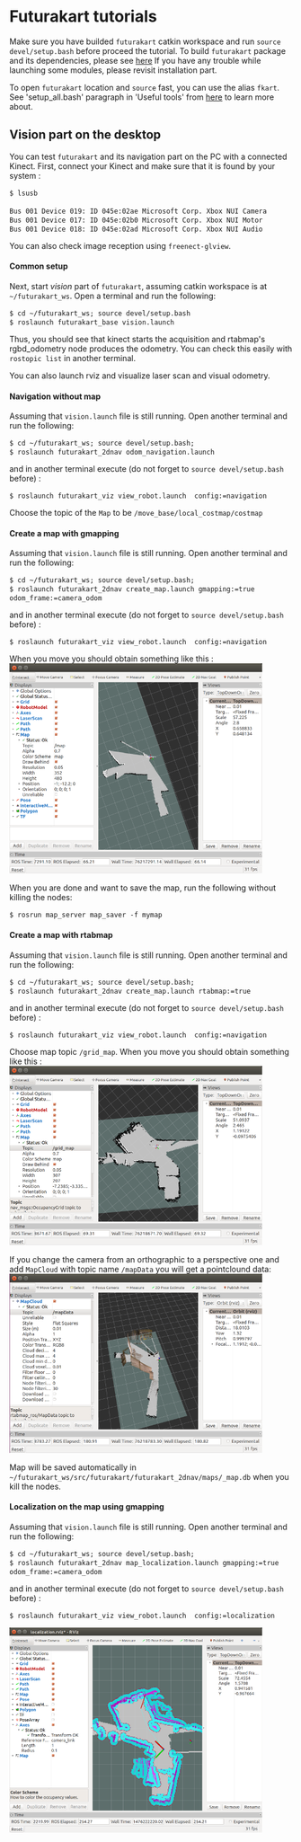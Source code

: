 # Futurakart tutorials

Make sure you have builded `futurakart` catkin workspace and run `source devel/setup.bash` 
before proceed the tutorial. To build `futurakart` package and its dependencies, please see [here](./RPI-ROS-Installation.md)
If you have any trouble while launching some modules, please revisit installation part.

To open `futurakart` location and `source` fast, you can use the alias `fkart`. 
See 'setup_all.bash' paragraph in 'Useful tools' from [here](./README.md) to learn more about.


## Vision part on the desktop

You can test `futurakart` and its navigation part on the PC with a connected Kinect. 
First, connect your Kinect and make sure that it is found by your system :
```
$ lsusb

Bus 001 Device 019: ID 045e:02ae Microsoft Corp. Xbox NUI Camera
Bus 001 Device 017: ID 045e:02b0 Microsoft Corp. Xbox NUI Motor
Bus 001 Device 018: ID 045e:02ad Microsoft Corp. Xbox NUI Audio

```
You can also check image reception using `freenect-glview`. 

#### Common setup
Next, start *vision* part of `futurakart`, assuming catkin workspace is at `~/futurakart_ws`. Open a terminal and run the following: 
```
$ cd ~/futurakart_ws; source devel/setup.bash
$ roslaunch futurakart_base vision.launch 
```
Thus, you should see that kinect starts the acquisition and rtabmap's rgbd_odometry node produces the odometry. You can check this easily with
`rostopic list` in another terminal.

You can also launch rviz and visualize laser scan and visual odometry. 

#### Navigation without map
Assuming that `vision.launch` file is still running. Open another terminal and run the following:
```
$ cd ~/futurakart_ws; source devel/setup.bash;
$ roslaunch futurakart_2dnav odom_navigation.launch
```
and in another terminal execute (do not forget to `source devel/setup.bash` before) :
```
$ roslaunch futurakart_viz view_robot.launch  config:=navigation
```
Choose the topic of the `Map` to be `/move_base/local_costmap/costmap`


#### Create a map with gmapping
Assuming that `vision.launch` file is still running. Open another terminal and run the following:
```
$ cd ~/futurakart_ws; source devel/setup.bash;
$ roslaunch futurakart_2dnav create_map.launch gmapping:=true odom_frame:=camera_odom
```
and in another terminal execute (do not forget to `source devel/setup.bash` before) :
```
$ roslaunch futurakart_viz view_robot.launch  config:=navigation
```
When you move you should obtain something like this :
![img1](img/create_map_gmapping.png)

When you are done and want to save the map, run the following without killing the nodes:
```
$ rosrun map_server map_saver -f mymap
```

#### Create a map with rtabmap
Assuming that `vision.launch` file is still running. Open another terminal and run the following:
```
$ cd ~/futurakart_ws; source devel/setup.bash;
$ roslaunch futurakart_2dnav create_map.launch rtabmap:=true
```
and in another terminal execute (do not forget to `source devel/setup.bash` before) :
```
$ roslaunch futurakart_viz view_robot.launch  config:=navigation
```
Choose map topic `/grid_map`. When you move you should obtain something like this :
![img2](img/create_map_rtabmap.png)

If you change the camera from an orthographic to a perspective one and add `MapCloud` with topic name `/mapData` you will get a pointclound data:
![img3](img/create_map_rtabmap2.png)

Map will be saved automatically in `~/futurakart_ws/src/futurakart/futurakart_2dnav/maps/_map.db` when you kill the nodes. 

#### Localization on the map using gmapping
Assuming that `vision.launch` file is still running. Open another terminal and run the following:
```
$ cd ~/futurakart_ws; source devel/setup.bash;
$ roslaunch futurakart_2dnav map_localization.launch gmapping:=true odom_frame:=camera_odom
```
and in another terminal execute (do not forget to `source devel/setup.bash` before) :
```
$ roslaunch futurakart_viz view_robot.launch  config:=localization
```
![img4](img/map_loc_gmapping.png)
